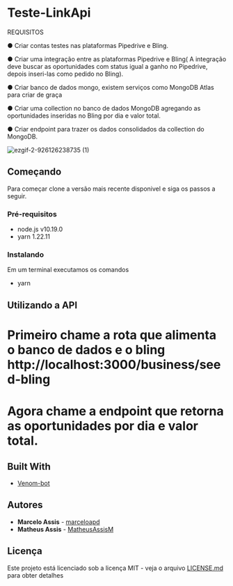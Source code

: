 # Teste-LinkApi

REQUISITOS

● Criar contas testes nas plataformas Pipedrive e Bling.

● Criar uma integração entre as plataformas Pipedrive e Bling( A integração deve buscar as oportunidades com status igual a ganho no Pipedrive, depois inseri-las como pedido no Bling).

● Criar banco de dados mongo, existem serviços como MongoDB Atlas para criar de graça

● Criar uma collection no banco de dados MongoDB agregando as oportunidades inseridas no Bling por dia e valor total.

● Criar endpoint para trazer os dados consolidados da collection do MongoDB.


![ezgif-2-926126238735 (1)](https://im.ezgif.com/tmp/ezgif-1-28abc72e011d.gif)

## Começando

Para começar clone a versão mais recente disponivel e siga os passos a seguir.

### Pré-requisitos

* node.js v10.19.0
* yarn 1.22.11

### Instalando

Em um terminal executamos os comandos

* yarn

## Utilizando a API

# Primeiro chame a rota que alimenta o banco de dados e o bling http://localhost:3000/business/seed-bling

# Agora chame a endpoint que retorna as oportunidades por dia e valor total.

## Built With

* [Venom-bot](https://www.npmjs.com/package/venom-bot)

## Autores

* **Marcelo Assis** - [marceloapd](https://github.com/marceloapd)
* **Matheus Assis** - [MatheusAssisM](https://github.com/MatheusAssisM)

## Licença

Este projeto está licenciado sob a licença MIT - veja o arquivo [LICENSE.md](LICENSE.md) para obter detalhes

